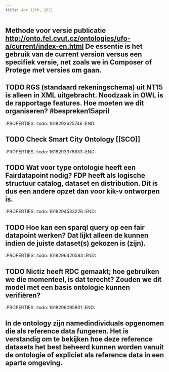 ```yaml
---
title: Apr 12th, 2021
---
```


## Methode voor versie publicatie http://onto.fel.cvut.cz/ontologies/ufo-a/current/index-en.html De essentie is het gebruik van de current version versus een specifiek versie, net zoals we in Composer of Protege met versies om gaan.
## TODO RGS (standaard rekeningschema) uit NT15 is alleen in XML uitgebracht. Noodzaak in OWL is de rapportage features. Hoe moeten we dit organiseren? #bespreken15april 
:PROPERTIES:
:todo: 1618292625746
:END:
## TODO Check Smart City Ontology [[SCO]]
:PROPERTIES:
:todo: 1618293378833
:END:
## TODO Wat voor type ontologie heeft een Fairdatapoint nodig? FDP heeft als logische structuur catalog, dataset en distribution. Dit is dus een andere opzet dan voor kik-v ontworpen is.
:PROPERTIES:
:todo: 1618294533226
:END:
## TODO Hoe kan een sparql query op een fair datapoint werken? Dat lijkt alleen de kunnen indien de juiste dataset(s) gekozen is (zijn).
:PROPERTIES:
:todo: 1618296420583
:END:
## TODO Nictiz heeft RDC gemaakt; hoe gebruiken we die momenteel, is dat terecht? Zouden we dit model met een basis ontologie kunnen verifiëren?
:PROPERTIES:
:todo: 1618296095801
:END:
## In de ontology zijn namedindividuals opgenomen die als reference data fungeren. Het is verstandig om te bekijken hoe deze reference datasets het best beheerd kunnen worden vanuit de ontologie of expliciet als reference data in een aparte omgeving.
##
